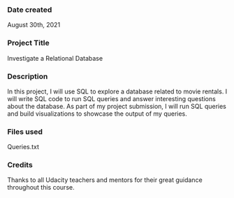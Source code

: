 ### Date created
August 30th, 2021

### Project Title
Investigate a Relational Database

### Description
In this project, I will use SQL to explore a database related to movie rentals. I will write SQL code to run SQL queries and answer interesting questions about the database. As part of my project submission, I will run SQL queries and build visualizations to showcase the output of my queries.

### Files used
Queries.txt

### Credits
Thanks to all Udacity teachers and mentors for their great guidance throughout this course.
